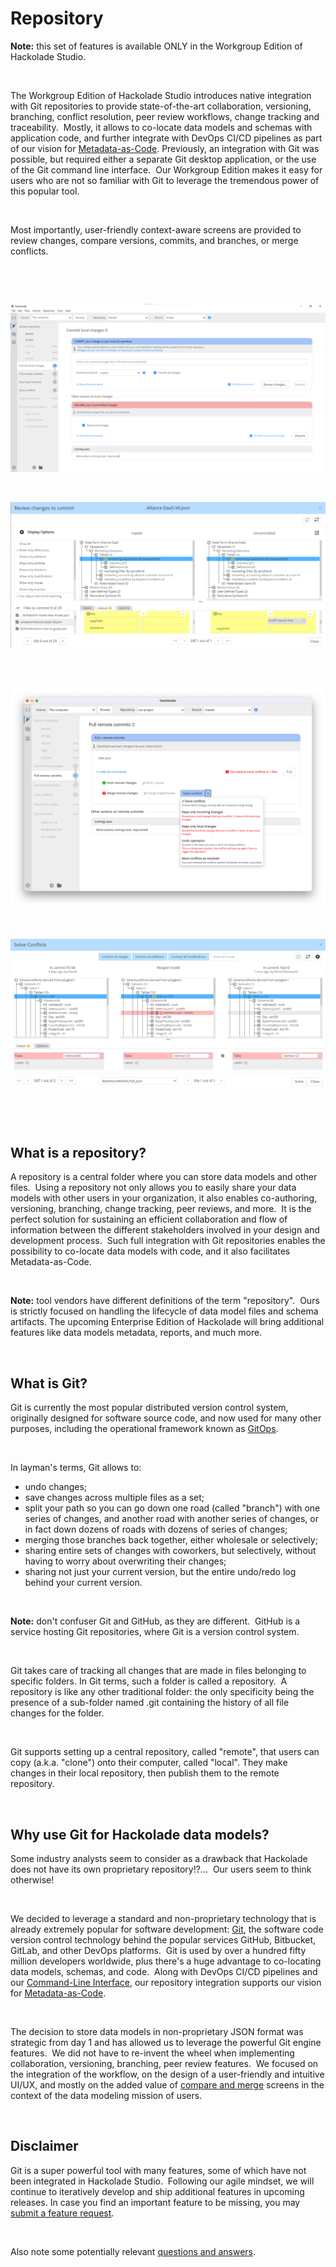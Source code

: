 # Repository

**Note:** this set of features is available ONLY in the Workgroup Edition of Hackolade Studio.

&nbsp;

The Workgroup Edition of Hackolade Studio introduces native integration with Git repositories to provide state-of-the-art collaboration, versioning, branching, conflict resolution, peer review workflows, change tracking and traceability.&nbsp; Mostly, it allows to co-locate data models and schemas with application code, and further integrate with DevOps CI/CD pipelines as part of our vision for [Metadata-as-Code](<https://hackolade.com/metadata-as-code.html> "target=\"\_blank\""). Previously, an integration with Git was possible, but required either a separate Git desktop application, or the use of the Git command line interface.&nbsp; Our Workgroup Edition makes it easy for users who are not so familiar with Git to leverage the tremendous power of this popular tool.

&nbsp;

Most importantly, user-friendly context-aware screens are provided to review changes, compare versions, commits, and branches, or merge conflicts.

&nbsp;

&nbsp;&nbsp;

![Workgroup commit](<lib/Workgroup%20commit.png>)

&nbsp;

![Workgroup Edition - Review changes to commit](<lib/Workgroup%20Edition%20-%20Review%20changes%20to%20commit.png>)

&nbsp;

&nbsp;![Workgroup pull conflict](<lib/Workgroup%20pull%20conflict.png>)

&nbsp;

![Image](<lib/Workgroup%20merge%20dialog.png>)

&nbsp;

&nbsp;

## What is a repository?

A repository is a central folder where you can store data models and other files.&nbsp; Using a repository not only allows you to easily share your data models with other users in your organization, it also enables co-authoring, versioning, branching, change tracking, peer reviews, and more.&nbsp; It is the perfect solution for sustaining an efficient collaboration and flow of information between the different stakeholders involved in your design and development process.&nbsp; Such full integration with Git repositories enables the possibility to co-locate data models with code, and it also facilitates Metadata-as-Code.

&nbsp;

**Note:** tool vendors have different definitions of the term "repository".&nbsp; Ours is strictly focused on handling the lifecycle of data model files and schema artifacts. The upcoming Enterprise Edition of Hackolade will bring additional features like data models metadata, reports, and much more.

&nbsp;

## What is Git?

Git is currently the most popular distributed version control system, originally designed for software source code, and now used for many other purposes, including the operational framework known as [GitOps](<https://about.gitlab.com/topics/gitops/> "target=\"\_blank\"").

&nbsp;

In layman's terms, Git allows to:

* undo changes;
* save changes across multiple files as a set;
* split your path so you can go down one road (called "branch") with one series of changes, and another road with another series of changes, or in fact down dozens of roads with dozens of series of changes;
* merging those branches back together, either wholesale or selectively;
* sharing entire sets of changes with coworkers, but selectively, without having to worry about overwriting their changes;
* sharing not just your current version, but the entire undo/redo log behind your current version.

&nbsp;

**Note:** don't confuser Git and GitHub, as they are different.&nbsp; GitHub is a service hosting Git repositories, where Git is a version control system.

&nbsp;

Git takes care of tracking all changes that are made in files belonging to specific folders. In Git terms, such a folder is called a repository.&nbsp; A repository is like any other traditional folder: the only specificity being the presence of a sub-folder named .git containing the history of all file changes for the folder.

&nbsp;

Git supports setting up a central repository, called "remote", that users can copy (a.k.a. "clone") onto their computer, called "local". They make changes in their local repository, then publish them to the remote repository.

&nbsp;

## Why use Git for Hackolade data models?

Some industry analysts seem to consider as a drawback that Hackolade does not have its own proprietary repository\!?...&nbsp; Our users seem to think otherwise\!

&nbsp;

We decided to leverage a standard and non-proprietary technology that is already extremely popular for software development: [Git](<https://en.wikipedia.org/wiki/Git> "target=\"\_blank\""), the software code version control technology behind the popular services GitHub, Bitbucket, GitLab, and other DevOps platforms.&nbsp; Git is used by over a hundred fifty million developers worldwide, plus there's a huge advantage to co-locating data models, schemas, and code.&nbsp; Along with DevOps CI/CD pipelines and our [Command-Line Interface](<CommandLineInterface.md>), our repository integration supports our vision for [Metadata-as-Code](<https://hackolade.com/metadata-as-code.html>).

&nbsp;

The decision to store data models in non-proprietary JSON format was strategic from day 1 and has allowed us to leverage the powerful Git engine features.&nbsp; We did not have to re-invent the wheel when implementing collaboration, versioning, branching, peer review features.&nbsp; We focused on the integration of the workflow, on the design of a user-friendly and intuitive UI/UX, and mostly on the added value of [compare and merge](<Compareandmergemodels.md>) screens in the context of the data modeling mission of users.

&nbsp;

## Disclaimer

Git is a super powerful tool with many features, some of which have not been integrated in Hackolade Studio.&nbsp; Following our agile mindset, we will continue to iteratively develop and ship additional features in upcoming releases. In case you find an important feature to be missing, you may [submit a feature request](<https://hackolade.zendesk.com/hc/en-us/requests/new> "target=\"\_blank\"").

&nbsp;

Also note some potentially relevant [questions and answers](<QuestionsAnswers.md>).

